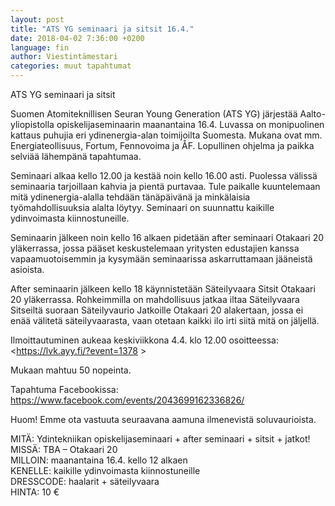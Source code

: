 ```yaml
---
layout: post
title: "ATS YG seminaari ja sitsit 16.4."
date: 2018-04-02 7:36:00 +0200
language: fin
author: Viestintämestari
categories: muut tapahtumat
---
```

ATS YG seminaari ja sitsit

Suomen Atomiteknillisen Seuran Young Generation (ATS YG) järjestää Aalto-yliopistolla opiskelijaseminaarin maanantaina 16.4. Luvassa on monipuolinen kattaus puhujia eri ydinenergia-alan toimijoilta Suomesta. Mukana ovat mm. Energiateollisuus, Fortum, Fennovoima ja ÅF. Lopullinen ohjelma ja paikka selviää lähempänä tapahtumaa.

Seminaari alkaa kello 12.00 ja kestää noin kello 16.00 asti. Puolessa välissä seminaaria tarjoillaan kahvia ja pientä purtavaa. Tule paikalle kuuntelemaan mitä ydinenergia-alalla tehdään tänäpäivänä ja minkälaisia työmahdollisuuksia alalta löytyy. Seminaari on suunnattu kaikille ydinvoimasta kiinnostuneille.

Seminaarin jälkeen noin kello 16 alkaen pidetään after seminaari Otakaari 20 yläkerrassa, jossa pääset keskustelemaan yritysten edustajien kanssa vapaamuotoisemmin ja kysymään seminaarissa askarruttamaan jääneistä asioista. 

After seminaarin jälkeen kello 18 käynnistetään Säteilyvaara Sitsit Otakaari 20 yläkerrassa. Rohkeimmilla on mahdollisuus jatkaa iltaa Säteilyvaara Sitseiltä suoraan Säteilyvaurio Jatkoille Otakaari 20 alakertaan, jossa ei enää välitetä säteilyvaarasta, vaan otetaan kaikki ilo irti siitä mitä on jäljellä. 

Ilmoittautuminen aukeaa keskiviikkona 4.4. klo 12.00 osoitteessa: <https://lvk.ayy.fi/?event=1378 >

Mukaan mahtuu 50 nopeinta.

Tapahtuma Facebookissa: <https://www.facebook.com/events/2043699162336826/>

Huom! Emme ota vastuuta seuraavana aamuna ilmenevistä soluvaurioista.

MITÄ: Ydintekniikan opiskelijaseminaari + after seminaari + sitsit + jatkot!<br>
MISSÄ: TBA – Otakaari 20<br>
MILLOIN: maanantaina 16.4. kello 12 alkaen<br>
KENELLE: kaikille ydinvoimasta kiinnostuneille<br>
DRESSCODE: haalarit + säteilyvaara<br>
HINTA: 10 €